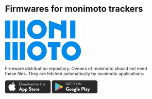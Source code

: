 # Firmwares for monimoto trackers 

<a href="https://monimoto.com"> <img src="img/monimoto-logo.svg" width="250" alt="monimoto"> </a>

Firmware distribution repository. Owners of monimoto should not need these files. They are fetched automatically by monimoto applications: 

<a href="https://apps.apple.com/app/monimoto/id1236727834"> <img src="img/app-store.png" width="150" alt="app store"> </a>
<a href="https://play.google.com/store/apps/details?id=com.monimoto.android&hl=en"> <img src="img/google-play.png" width="150" alt="play store"> </a>

